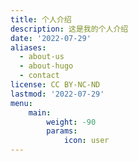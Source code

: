 ```yaml
---
title: 个人介绍
description: 这是我的个人介绍
date: '2022-07-29'
aliases:
  - about-us
  - about-hugo
  - contact
license: CC BY-NC-ND
lastmod: '2022-07-29'
menu:
    main: 
        weight: -90
        params:
            icon: user
---
```





